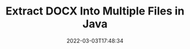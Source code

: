 ---
############################# Static ############################
layout: "auto-gen"
date: 2022-03-03T17:48:34
draft: false

############################# Head ############################
head_title: "Extract DOCX into Multiple Files in Java"
head_description: "Java users to extract a single DOCX file into several files based on page numbers, page intervals, even or odd pages using documents merger API."

############################# Header ############################
title: "Extract DOCX Into Multiple Files in Java"
description: "Extract a single DOCX file into several resultant files based on page numbers, page intervals, even or odd pages using documents merger API for Java & J2SE applications."
bg_image: "https://cms.admin.containerize.com/templates/aspose/App_Themes/V3/images/bg/header1.png"
bg_overlay: false
button:
    enable: true
    icon: "fas fa-arrow-down"
    label: "Download Free Trial"
    link: "https://downloads.groupdocs.com/merger/java"

############################# SubMenu ############################
submenu:
    enable: true

    left:
        img_alt: "GroupDocs.Merger for Java"
        image: "https://cms.admin.containerize.com/templates/groupdocs/images/product-logos/90x90-noborder/groupdocs-merger-java.png"
        product: "GroupDocs.Merger"
        platform: "Java"

    middle:
        button:

            # button loop
            - link: "https://apireference.groupdocs.com/merger/java"
              text: "API Reference"

            # button loop
            - link: "https://github.com/groupdocs-merger"
              text: "Code Examples"

            # button loop
            - link: "https://products.groupdocs.app/merger/family"
              text: "Live Demos"

            # button loop
            - link: "https://purchase.groupdocs.com/pricing/merger/java"
              text: "Pricing"

    right:
        link_download: "https://downloads.groupdocs.com/merger"
        link_learn: "https://docs.groupdocs.com/merger/java"
        link_buy: "https://purchase.groupdocs.com"

############################# About ############################
about:
    enable: true
    title: "About GroupDocs.Merger for Java API"
    content: |
        [GroupDocs.Merger for Java](https://products.groupdocs.com/merger/java/) offers a simple solution to safely merge & split between a wide range of document formats including PDF, Microsoft Office (Word, Excel, PowerPoint, OneNote), OpenDocument, HTML, images and many others within .NET applications. By adding just a few lines of the code, perform several document operations such as move, remove, rotate, swap, extract or change the orientation of pages within the documents. The documents merging API also supports previewing document pages as an image to analyse the document structure, formatting and content on the page.
        
        GroupDocs.Merger APIs are well supported on all major operating systems and Java versions including J2SE 7.0 (1.7), J2SE 8.0 (1.8) and Java 10.

############################# Steps ############################
steps:
    enable: true
    title_left: "Extract DOCX File By Pages in Java"
    content_left: |
        [GroupDocs.Merger](https://products.groupdocs.com/merger/java/) makes it easy for Java developers to extract a single DOCX file into multiple resultant files by implementing a few easy steps.

        *   Initialize <mark>**ExtractOptions**</mark> class with page numbers that should appear in the resultant document.
        *   Create new instance of <mark>**Merger**</mark> class and pass source document path as a constructor parameter.
        *   Call <mark>**extractPages**</mark> method and pass <mark>**ExtractOptions**</mark> object to it.
        *   Call <mark>**save**</mark> method and specify the file path to save  the resultant document.
        
    title_right: "System Requirements"
    content_right: |
        GroupDocs.Merger for Java APIs are supported on all major platforms and operating systems. Before executing the code below, please make sure that you have the following prerequisites installed on your system.

        *   Operating Systems: Microsoft Windows, Linux, MacOS
        *   Development Environments: NetBeans, IntelliJ IDEA, Eclipse
        *   Frameworks: Java 7 (1.7) and above
        *   Download the latest version of GroupDocs.Merger for Java from [Maven](https://repository.groupdocs.com/webapp/#/artifacts/browse/tree/General/repo/com/groupdocs/groupdocs-merger)
        
    code: |
        ```cs
        // Extract DOCX file using GroupDocs.Merger API
        String filePath = "input.docx";
        String filePathOut = "output.docx";

        // Initialize ExtractOptions class with page numbers
        ExtractOptions extractOptions = new ExtractOptions(new int[] { 1, 4 });
        
        // Instantiate Merger with input DOCX document
        Merger merger = new Merger("input.docx");
        // Call extractPages method and pass extractOptions object to it
        merger.extractPages(extractOptions);

        // Call save method and specify the path to save the output document
        merger.save("output.docx");
        ```

############################# Demos ############################
demos:
    enable: true
    title: "Live Demos - Exract DOCX Pages Online"
    content: |
        Extract DOCX file right now by visiting [GroupDocs.Merger Live Demos](https://products.groupdocs.app/splitter/docx) website.
        The live demo has the following benefits
        
############################# About Formats ############################
about_formats:
    enable: true
    format:
        # format loop
        - icon: "far fa-file-word"
          title: "About DOCX File Format"
          content: |
            Docx is a well-known format for Microsoft Word documents. Introduced from 2007 with the release of Microsoft Office 2007, the structure of this new Document format was changed from plain binary to a combination of XML and binary files. Docx files can be opened with Word 2007 and lateral versions but not with the earlier versions of MS Word which support DOC file extensions.

          link: "https://docs.fileformat.com/word-processing/docx/"

############################# More Formats ############################
more_formats:
    enable: true
    title: "Extracting Pages From Other Document Formats"
    content: |
        Java documents merger & split API for file formats and images. Extract some of the popular file formats as stated below.
    format: 
        # format loop
        - name: "Extract CSV Pages in Java"
          link: "https://products.groupdocs.com/merger/java/extract/csv/"
          description: "Comma Separated Values File"

        # format loop
        - name: "Extract DOC Pages in Java"
          link: "https://products.groupdocs.com/merger/java/extract/doc/"
          description: "Microsoft Word Document"

        # format loop
        - name: "Extract DOCM Pages in Java"
          link: "https://products.groupdocs.com/merger/java/extract/docm/"
          description: "Microsoft Word Macro-Enabled Document"

        # format loop
        - name: "Extract DOT Pages in Java"
          link: "https://products.groupdocs.com/merger/java/extract/dot/"
          description: "Microsoft Word Document Template"

        # format loop
        - name: "Extract DOTM Pages in Java"
          link: "https://products.groupdocs.com/merger/java/extract/dotm/"
          description: "Microsoft Word Macro-Enabled Template"

        # format loop
        - name: "Extract DOTX Pages in Java"
          link: "https://products.groupdocs.com/merger/java/extract/dotx/"
          description: "Word Open XML Document Template"

        # format loop
        - name: "Extract EPUB Pages in Java"
          link: "https://products.groupdocs.com/merger/java/extract/epub/"
          description: "Digital E-Book File Format"

        # format loop
        - name: "Extract HTML Pages in Java"
          link: "https://products.groupdocs.com/merger/java/extract/html/"
          description: "Hyper Text Markup Language"

        # format loop
        - name: "Extract MHT Pages in Java"
          link: "https://products.groupdocs.com/merger/java/extract/mht/"
          description: "MIME Encapsulation of Aggregate HTML"

        # format loop
        - name: "Extract MHTML Pages in Java"
          link: "https://products.groupdocs.com/merger/java/extract/mhtml/"
          description: "MIME Encapsulation of Aggregate HTML"

        # format loop
        - name: "Extract ODP Pages in Java"
          link: "https://products.groupdocs.com/merger/java/extract/odp/"
          description: "OpenDocument Presentation File Format"

        # format loop
        - name: "Extract ODS Pages in Java"
          link: "https://products.groupdocs.com/merger/java/extract/ods/"
          description: "Open Document Spreadsheet"

        # format loop
        - name: "Extract ODT Pages in Java"
          link: "https://products.groupdocs.com/merger/java/extract/odt/"
          description: "Open Document Text"

        # format loop
        - name: "Extract ONE Pages in Java"
          link: "https://products.groupdocs.com/merger/java/extract/one/"
          description: "Microsoft OneNote File Format"

        # format loop
        - name: "Extract OTP Pages in Java"
          link: "https://products.groupdocs.com/merger/java/extract/otp/"
          description: "Origin Graph Template"

        # format loop
        - name: "Extract OTT Pages in Java"
          link: "https://products.groupdocs.com/merger/java/extract/ott/"
          description: "Open Document Template"

        # format loop
        - name: "Extract PDF Pages in Java"
          link: "https://products.groupdocs.com/merger/java/extract/pdf/"
          description: "Portable Document"

        # format loop
        - name: "Extract POTM Pages in Java"
          link: "https://products.groupdocs.com/merger/java/extract/potm/"
          description: "Microsoft PowerPoint Template"

        # format loop
        - name: "Extract POTX Pages in Java"
          link: "https://products.groupdocs.com/merger/java/extract/potx/"
          description: "Microsoft PowerPoint Open XML Template"

        # format loop
        - name: "Extract PPS Pages in Java"
          link: "https://products.groupdocs.com/merger/java/extract/pps/"
          description: "Microsoft PowerPoint Slide Show"

        # format loop
        - name: "Extract PPSM Pages in Java"
          link: "https://products.groupdocs.com/merger/java/extract/ppsm/"
          description: "Microsoft PowerPoint Slide Show"

        # format loop
        - name: "Extract PPSX Pages in Java"
          link: "https://products.groupdocs.com/merger/java/extract/ppsx/"
          description: "PowerPoint Open XML Slide Show"

        # format loop
        - name: "Extract PPT Pages in Java"
          link: "https://products.groupdocs.com/merger/java/extract/ppt/"
          description: "PowerPoint Presentation"

        # format loop
        - name: "Extract PPTM Pages in Java"
          link: "https://products.groupdocs.com/merger/java/extract/pptm/"
          description: "Microsoft PowerPoint Presentation"

        # format loop
        - name: "Extract PPTX Pages in Java"
          link: "https://products.groupdocs.com/merger/java/extract/pptx/"
          description: "PowerPoint Open XML Presentation"

        # format loop
        - name: "Extract PS Pages in Java"
          link: "https://products.groupdocs.com/merger/java/extract/ps/"
          description: "PostScript (PS)"

        # format loop
        - name: "Extract RTF Pages in Java"
          link: "https://products.groupdocs.com/merger/java/extract/rtf/"
          description: "Rich Text File Format"

        # format loop
        - name: "Extract TEX Pages in Java"
          link: "https://products.groupdocs.com/merger/java/extract/tex/"
          description: "LaTeX Source Document"

        # format loop
        - name: "Extract TSV Pages in Java"
          link: "https://products.groupdocs.com/merger/java/extract/tsv/"
          description: "Tab Separated Values File"

        # format loop
        - name: "Extract TXT Pages in Java"
          link: "https://products.groupdocs.com/merger/java/extract/txt/"
          description: "Plain Text File Format"

        # format loop
        - name: "Extract VDX Pages in Java"
          link: "https://products.groupdocs.com/merger/java/extract/vdx/"
          description: "Microsoft Visio XML Drawing File Format"

        # format loop
        - name: "Extract VSDM Pages in Java"
          link: "https://products.groupdocs.com/merger/java/extract/vsdm/"
          description: "Visio Macro-Enabled Drawing"

        # format loop
        - name: "Extract VSDX Pages in Java"
          link: "https://products.groupdocs.com/merger/java/extract/vsdx/"
          description: "Microsoft Visio File Format"

        # format loop
        - name: "Extract VSSM Pages in Java"
          link: "https://products.groupdocs.com/merger/java/extract/vssm/"
          description: "Microsoft Visio Macro Enabled File Format"

        # format loop
        - name: "Extract VSSX Pages in Java"
          link: "https://products.groupdocs.com/merger/java/extract/vssx/"
          description: "Visio Stencil File Format"

        # format loop
        - name: "Extract VSTM Pages in Java"
          link: "https://products.groupdocs.com/merger/java/extract/vstm/"
          description: "Visio Macro-Enabled Drawing Template"

        # format loop
        - name: "Extract VSTX Pages in Java"
          link: "https://products.groupdocs.com/merger/java/extract/vstx/"
          description: "Microsoft Visio File Format"

        # format loop
        - name: "Extract VSX Pages in Java"
          link: "https://products.groupdocs.com/merger/java/extract/vsx/"
          description: "Vector Scalar Extension"

        # format loop
        - name: "Extract VTX Pages in Java"
          link: "https://products.groupdocs.com/merger/java/extract/vtx/"
          description: "Microsoft Visio Drawing Template"

        # format loop
        - name: "Extract XLAM Pages in Java"
          link: "https://products.groupdocs.com/merger/java/extract/xlam/"
          description: "Microsoft Excel Macro-Enabled Add-In"

        # format loop
        - name: "Extract XLS Pages in Java"
          link: "https://products.groupdocs.com/merger/java/extract/xls/"
          description: "Microsoft Excel Binary File Format"

        # format loop
        - name: "Extract XLSB Pages in Java"
          link: "https://products.groupdocs.com/merger/java/extract/xlsb/"
          description: "Microsoft Excel Binary Spreadsheet File"

        # format loop
        - name: "Extract XLSM Pages in Java"
          link: "https://products.groupdocs.com/merger/java/extract/xlsm/"
          description: "Microsoft Excel Macro-Enabled Spreadsheet"

        # format loop
        - name: "Extract XLSX Pages in Java"
          link: "https://products.groupdocs.com/merger/java/extract/xlsx/"
          description: "Microsoft Excel Open XML Spreadsheet"

        # format loop
        - name: "Extract XLT Pages in Java"
          link: "https://products.groupdocs.com/merger/java/extract/xlt/"
          description: "Microsoft Excel Template"

        # format loop
        - name: "Extract XLTM Pages in Java"
          link: "https://products.groupdocs.com/merger/java/extract/xltm/"
          description: "Microsoft Excel Macro-Enabled Template"

        # format loop
        - name: "Extract XLTX Pages in Java"
          link: "https://products.groupdocs.com/merger/java/extract/xltx/"
          description: "Microsoft Excel Open XML Template"

        # format loop
        - name: "Extract XPS Pages in Java"
          link: "https://products.groupdocs.com/merger/java/extract/xps/"
          description: "Open XML Paper Specification"



############################# Back to top ###############################
back_to_top:
    enable: true
---